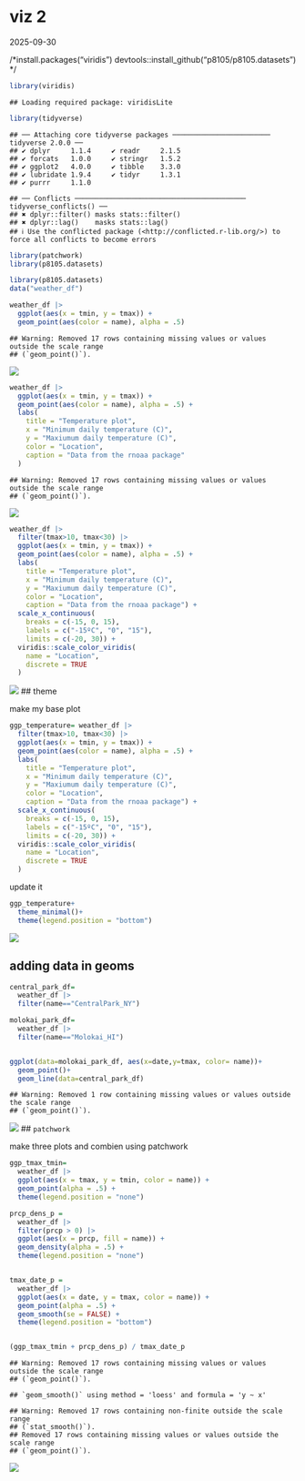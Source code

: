 viz 2
================
2025-09-30

/*install.packages(“viridis”)
devtools::install_github(“p8105/p8105.datasets”) */

``` r
library(viridis)
```

    ## Loading required package: viridisLite

``` r
library(tidyverse)
```

    ## ── Attaching core tidyverse packages ──────────────────────── tidyverse 2.0.0 ──
    ## ✔ dplyr     1.1.4     ✔ readr     2.1.5
    ## ✔ forcats   1.0.0     ✔ stringr   1.5.2
    ## ✔ ggplot2   4.0.0     ✔ tibble    3.3.0
    ## ✔ lubridate 1.9.4     ✔ tidyr     1.3.1
    ## ✔ purrr     1.1.0

    ## ── Conflicts ────────────────────────────────────────── tidyverse_conflicts() ──
    ## ✖ dplyr::filter() masks stats::filter()
    ## ✖ dplyr::lag()    masks stats::lag()
    ## ℹ Use the conflicted package (<http://conflicted.r-lib.org/>) to force all conflicts to become errors

``` r
library(patchwork)
library(p8105.datasets)
```

``` r
library(p8105.datasets)
data("weather_df")
```

``` r
weather_df |> 
  ggplot(aes(x = tmin, y = tmax)) + 
  geom_point(aes(color = name), alpha = .5)
```

    ## Warning: Removed 17 rows containing missing values or values outside the scale range
    ## (`geom_point()`).

![](viz_2_files/figure-gfm/unnamed-chunk-3-1.png)<!-- -->

``` r
weather_df |> 
  ggplot(aes(x = tmin, y = tmax)) + 
  geom_point(aes(color = name), alpha = .5) + 
  labs(
    title = "Temperature plot",
    x = "Minimum daily temperature (C)",
    y = "Maxiumum daily temperature (C)",
    color = "Location",
    caption = "Data from the rnoaa package"
  )
```

    ## Warning: Removed 17 rows containing missing values or values outside the scale range
    ## (`geom_point()`).

![](viz_2_files/figure-gfm/unnamed-chunk-4-1.png)<!-- -->

``` r
weather_df |> 
  filter(tmax>10, tmax<30) |> 
  ggplot(aes(x = tmin, y = tmax)) + 
  geom_point(aes(color = name), alpha = .5) + 
  labs(
    title = "Temperature plot",
    x = "Minimum daily temperature (C)",
    y = "Maxiumum daily temperature (C)",
    color = "Location",
    caption = "Data from the rnoaa package") + 
  scale_x_continuous(
    breaks = c(-15, 0, 15), 
    labels = c("-15ºC", "0", "15"),
    limits = c(-20, 30)) + 
  viridis::scale_color_viridis(
    name = "Location", 
    discrete = TRUE
  )
```

![](viz_2_files/figure-gfm/unnamed-chunk-5-1.png)<!-- --> \## theme

make my base plot

``` r
ggp_temperature= weather_df |> 
  filter(tmax>10, tmax<30) |> 
  ggplot(aes(x = tmin, y = tmax)) + 
  geom_point(aes(color = name), alpha = .5) + 
  labs(
    title = "Temperature plot",
    x = "Minimum daily temperature (C)",
    y = "Maxiumum daily temperature (C)",
    color = "Location",
    caption = "Data from the rnoaa package") + 
  scale_x_continuous(
    breaks = c(-15, 0, 15), 
    labels = c("-15ºC", "0", "15"),
    limits = c(-20, 30)) + 
  viridis::scale_color_viridis(
    name = "Location", 
    discrete = TRUE
  )
```

update it

``` r
ggp_temperature+
  theme_minimal()+
  theme(legend.position = "bottom")
```

![](viz_2_files/figure-gfm/unnamed-chunk-7-1.png)<!-- -->

## adding data in geoms

``` r
central_park_df=
  weather_df |> 
  filter(name=="CentralPark_NY")

molokai_park_df=
  weather_df |> 
  filter(name=="Molokai_HI")


ggplot(data=molokai_park_df, aes(x=date,y=tmax, color= name))+
  geom_point()+
  geom_line(data=central_park_df)
```

    ## Warning: Removed 1 row containing missing values or values outside the scale range
    ## (`geom_point()`).

![](viz_2_files/figure-gfm/unnamed-chunk-8-1.png)<!-- --> \##
`patchwork`

make three plots and combien using patchwork

``` r
ggp_tmax_tmin=
  weather_df |> 
  ggplot(aes(x = tmax, y = tmin, color = name)) + 
  geom_point(alpha = .5) +
  theme(legend.position = "none")

prcp_dens_p = 
  weather_df |> 
  filter(prcp > 0) |> 
  ggplot(aes(x = prcp, fill = name)) + 
  geom_density(alpha = .5) + 
  theme(legend.position = "none")


tmax_date_p = 
  weather_df |> 
  ggplot(aes(x = date, y = tmax, color = name)) + 
  geom_point(alpha = .5) +
  geom_smooth(se = FALSE) + 
  theme(legend.position = "bottom")


(ggp_tmax_tmin + prcp_dens_p) / tmax_date_p
```

    ## Warning: Removed 17 rows containing missing values or values outside the scale range
    ## (`geom_point()`).

    ## `geom_smooth()` using method = 'loess' and formula = 'y ~ x'

    ## Warning: Removed 17 rows containing non-finite outside the scale range
    ## (`stat_smooth()`).
    ## Removed 17 rows containing missing values or values outside the scale range
    ## (`geom_point()`).

![](viz_2_files/figure-gfm/unnamed-chunk-9-1.png)<!-- -->

